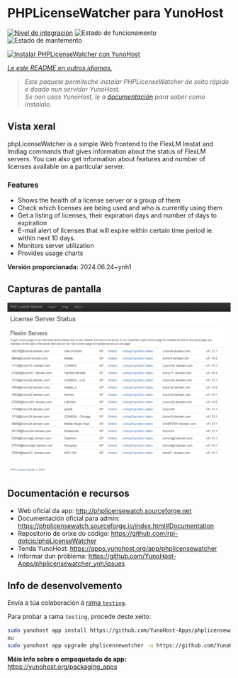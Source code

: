 <!--
NOTA: Este README foi creado automáticamente por <https://github.com/YunoHost/apps/tree/master/tools/readme_generator>
NON debe editarse manualmente.
-->

# PHPLicenseWatcher para YunoHost

[![Nivel de integración](https://dash.yunohost.org/integration/phplicensewatcher.svg)](https://dash.yunohost.org/appci/app/phplicensewatcher) ![Estado de funcionamento](https://ci-apps.yunohost.org/ci/badges/phplicensewatcher.status.svg) ![Estado de mantemento](https://ci-apps.yunohost.org/ci/badges/phplicensewatcher.maintain.svg)

[![Instalar PHPLicenseWatcher con YunoHost](https://install-app.yunohost.org/install-with-yunohost.svg)](https://install-app.yunohost.org/?app=phplicensewatcher)

*[Le este README en outros idiomas.](./ALL_README.md)*

> *Este paquete permíteche instalar PHPLicenseWatcher de xeito rápido e doado nun servidor YunoHost.*  
> *Se non usas YunoHost, le a [documentación](https://yunohost.org/install) para saber como instalalo.*

## Vista xeral

phpLicenseWatcher is a simple Web frontend to the FlexLM lmstat and lmdiag commands that gives information about the status of FlexLM servers. You can also get information about features and number of licenses available on a particular server.

### Features

- Shows the health of a license server or a group of them
- Check which licenses are being used and who is currently using them
- Get a listing of licenses, their expiration days and number of days to expiration
- E-mail alert of licenses that will expire within certain time period ie. within next 10 days.
- Monitors server utilization
- Provides usage charts


**Versión proporcionada:** 2024.06.24~ynh1

## Capturas de pantalla

![Captura de pantalla de PHPLicenseWatcher](./doc/screenshots/screenshot1.png)

## Documentación e recursos

- Web oficial da app: <http://phplicensewatch.sourceforge.net>
- Documentación oficial para admin: <https://phplicensewatch.sourceforge.io/index.html#Documentation>
- Repositorio de orixe do código: <https://github.com/rpi-dotcio/phpLicenseWatcher>
- Tenda YunoHost: <https://apps.yunohost.org/app/phplicensewatcher>
- Informar dun problema: <https://github.com/YunoHost-Apps/phplicensewatcher_ynh/issues>

## Info de desenvolvemento

Envía a túa colaboración á [rama `testing`](https://github.com/YunoHost-Apps/phplicensewatcher_ynh/tree/testing).

Para probar a rama `testing`, procede deste xeito:

```bash
sudo yunohost app install https://github.com/YunoHost-Apps/phplicensewatcher_ynh/tree/testing --debug
ou
sudo yunohost app upgrade phplicensewatcher -u https://github.com/YunoHost-Apps/phplicensewatcher_ynh/tree/testing --debug
```

**Máis info sobre o empaquetado da app:** <https://yunohost.org/packaging_apps>
